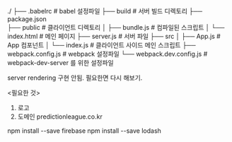 ./
├── .babelrc                # babel 설정파일
├── build                   # 서버 빌드 디렉토리
├── package.json		
├── public                  # 클라이언트 디렉토리
│    ├── bundle.js          # 컴파일된 스크립트
│    └── index.html         # 메인 페이지
├── server.js               # 서버 파일
├── src
│    ├── App.js             # App 컴포넌트
│    └── index.js           # 클라이언트 사이드 메인 스크립트
├── webpack.config.js       # webpack 설정파일
└── webpack.dev.config.js   # webpack-dev-server 를 위한 설정파일


server rendering 구현 안됨.
필요한면 다시 해보기.

<필요한 것>
  1. 로고
  2. 도메인 predictionleague.co.kr


npm install --save firebase
npm install --save lodash
